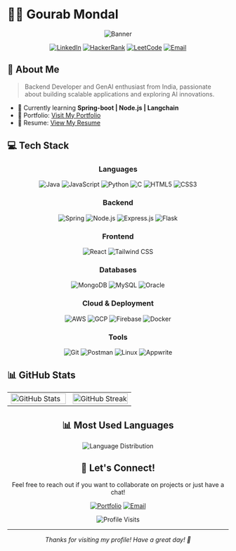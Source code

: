 # 👨‍💻 Gourab Mondal

<div align="center">
  
![Banner](https://img.shields.io/badge/Backend%20Developer-Learning%20GenAI-4B275F?style=for-the-badge)
  
[![LinkedIn](https://img.shields.io/badge/LinkedIn-Connect-0077B5?style=flat-square&logo=linkedin)](https://linkedin.com/in/gourab-mondal-gm2004)
[![HackerRank](https://img.shields.io/badge/HackerRank-Profile-2EC866?style=flat-square&logo=hackerrank)](https://www.hackerrank.com/b26_cse)
[![LeetCode](https://img.shields.io/badge/LeetCode-Solve-FFA116?style=flat-square&logo=leetcode)](https://www.leetcode.com/lit_dumb0)
[![Email](https://img.shields.io/badge/Email-Contact-EA4335?style=flat-square&logo=gmail)](mailto:gourab.m099@gmail.com)

</div>

## 🚀 About Me

> Backend Developer and GenAI enthusiast from India, passionate about building scalable applications and exploring AI innovations.

- 🌱 Currently learning **Spring-boot | Node.js | Langchain**
- 🔗 Portfolio: [Visit My Portfolio](https://d1u0etmu6yo2df.cloudfront.net/)
- 📄 Resume: [View My Resume](https://personal-vault-gm2004.s3.ap-south-1.amazonaws.com/resume/Resume(v1).pdf)

## 💻 Tech Stack

<div align="center">

### Languages
![Java](https://img.shields.io/badge/Java-ED8B00?style=for-the-badge&logo=java&logoColor=white)
![JavaScript](https://img.shields.io/badge/JavaScript-F7DF1E?style=for-the-badge&logo=javascript&logoColor=black)
![Python](https://img.shields.io/badge/Python-3776AB?style=for-the-badge&logo=python&logoColor=white)
![C](https://img.shields.io/badge/C-00599C?style=for-the-badge&logo=c&logoColor=white)
![HTML5](https://img.shields.io/badge/HTML5-E34F26?style=for-the-badge&logo=html5&logoColor=white)
![CSS3](https://img.shields.io/badge/CSS3-1572B6?style=for-the-badge&logo=css3&logoColor=white)

### Backend
![Spring](https://img.shields.io/badge/Spring-6DB33F?style=for-the-badge&logo=spring&logoColor=white)
![Node.js](https://img.shields.io/badge/Node.js-339933?style=for-the-badge&logo=nodedotjs&logoColor=white)
![Express.js](https://img.shields.io/badge/Express.js-000000?style=for-the-badge&logo=express&logoColor=white)
![Flask](https://img.shields.io/badge/Flask-000000?style=for-the-badge&logo=flask&logoColor=white)

### Frontend
![React](https://img.shields.io/badge/React-20232A?style=for-the-badge&logo=react&logoColor=61DAFB)
![Tailwind CSS](https://img.shields.io/badge/Tailwind_CSS-38B2AC?style=for-the-badge&logo=tailwind-css&logoColor=white)

### Databases
![MongoDB](https://img.shields.io/badge/MongoDB-4EA94B?style=for-the-badge&logo=mongodb&logoColor=white)
![MySQL](https://img.shields.io/badge/MySQL-4479A1?style=for-the-badge&logo=mysql&logoColor=white)
![Oracle](https://img.shields.io/badge/Oracle-F80000?style=for-the-badge&logo=oracle&logoColor=white)

### Cloud & Deployment
![AWS](https://img.shields.io/badge/AWS-232F3E?style=for-the-badge&logo=amazon-aws&logoColor=white)
![GCP](https://img.shields.io/badge/Google_Cloud-4285F4?style=for-the-badge&logo=google-cloud&logoColor=white)
![Firebase](https://img.shields.io/badge/Firebase-FFCA28?style=for-the-badge&logo=firebase&logoColor=black)
![Docker](https://img.shields.io/badge/Docker-2496ED?style=for-the-badge&logo=docker&logoColor=white)

### Tools
![Git](https://img.shields.io/badge/Git-F05032?style=for-the-badge&logo=git&logoColor=white)
![Postman](https://img.shields.io/badge/Postman-FF6C37?style=for-the-badge&logo=postman&logoColor=white)
![Linux](https://img.shields.io/badge/Linux-FCC624?style=for-the-badge&logo=linux&logoColor=black)
![Appwrite](https://img.shields.io/badge/Appwrite-FD366E?style=for-the-badge&logo=appwrite&logoColor=white)

</div>

## 📊 GitHub Stats

<div align="center">
  <table>
    <tr>
      <td width="50%">
        <img width="100%" src="https://github-readme-stats.vercel.app/api?username=assignment-sets&show_icons=true&count_private=true&hide_border=true&title_color=f85149&icon_color=ff6ac2&text_color=9f9f9f&bg_color=0d1117" alt="GitHub Stats" />
      </td>
      <td width="50%">
        <img width="100%" src="https://github-readme-streak-stats.herokuapp.com/?user=assignment-sets&hide_border=true&theme=radical&background=0d1117&stroke=f85149&ring=ff6ac2&fire=ff6ac2&currStreakNum=ff6ac2&currStreakLabel=ff6ac2&sideNums=f85149&sideLabels=f85149&dates=9f9f9f" alt="GitHub Streak" />
      </td>
    </tr>
  </table>
  
  <!-- Enhanced Language Stats with Card Layout -->
  ## 📊 Most Used Languages

  ![Language Distribution](https://github-readme-stats.vercel.app/api/top-langs/?username=assignment-sets&layout=compact&hide_border=true&title_color=ff6ac2&text_color=9f9f9f&bg_color=0d1117)
  

## 🤝 Let's Connect!

Feel free to reach out if you want to collaborate on projects or just have a chat!

<div align="center">
  
[![Portfolio](https://img.shields.io/badge/Portfolio-Visit-ff69b4?style=for-the-badge)](https://d1u0etmu6yo2df.cloudfront.net/)
[![Email](https://img.shields.io/badge/Email-gourab.m099@gmail.com-D14836?style=for-the-badge&logo=gmail&logoColor=white)](mailto:gourab.m099@gmail.com)
  
</div>

<!-- Visitor Counter - Nice additional touch -->
<div align="center">
  <img src="https://komarev.com/ghpvc/?username=assignment-sets&label=Profile%20Visits&color=ff6ac2&style=for-the-badge" alt="Profile Visits" />
</div>

---

<p align="center">
  <i>Thanks for visiting my profile! Have a great day! 👋</i>
</p>
